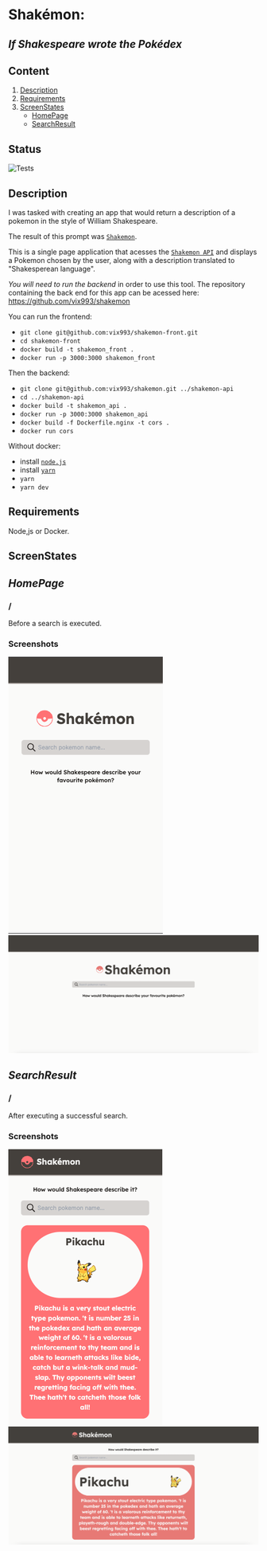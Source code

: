 # Shakémon:
## *If Shakespeare wrote the Pokédex*

## Content

1. [Description](#Motivation) 
2. [Requirements](#Requirements)
3. [ScreenStates](#API)
    - [HomePage](#Pokémon)
    - [SearchResult](#HealthCheck)

## Status

![Tests](https://github.com/vix993/shakemon-front/actions/workflows/e2e.js.yml/badge.svg)

## Description

I was tasked with creating an app that would return a description of a pokemon in the style of William Shakespeare.

The result of this prompt was [`Shakemon`](https://shakemon.vercel.app/).

This is a single page application that acesses the [`Shakemon API`](https://github.com/vix993/shakemon) and displays a Pokemon chosen by the user, along with a description translated to "Shakesperean language".

*You will need to run the backend* in order to use this tool. The repository containing the back end for this app can be acessed here: https://github.com/vix993/shakemon

You can run the frontend:
- `git clone git@github.com:vix993/shakemon-front.git`
- `cd shakemon-front`
- `docker build -t shakemon_front .`
- `docker run -p 3000:3000 shakemon_front`

Then the backend:
- `git clone git@github.com:vix993/shakemon.git ../shakemon-api`
- `cd ../shakemon-api`
- `docker build -t shakemon_api .`
- `docker run -p 3000:3000 shakemon_api`
- `docker build -f Dockerfile.nginx -t cors .`
- `docker run cors`

Without docker:
- install [`node.js`](https://nodejs.org/en/download/)
- install [`yarn`](https://classic.yarnpkg.com/lang/en/docs/install/#mac-stable)
- `yarn`
- `yarn dev`

## Requirements

Node,js or Docker.

## ScreenStates
## *HomePage*

### /
Before a search is executed.
### Screenshots
<img src="./presentation/homepage-mobile.png" />
<img src="./presentation/homepage-web.png" />

## *SearchResult*

### /
After executing a successful search.
### Screenshots
<img src="./presentation/searchresult-mobile.png" />
<img src="./presentation/searchresult-web.png" />

